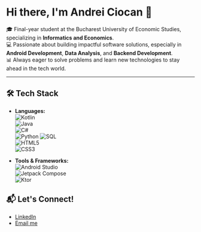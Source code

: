 # Hi there, I'm Andrei Ciocan 👋

🎓 Final-year student at the Bucharest University of Economic Studies, specializing in **Informatics and Economics**.  
💻 Passionate about building impactful software solutions, especially in **Android Development**, **Data Analysis**, and **Backend Development**.  
📊 Always eager to solve problems and learn new technologies to stay ahead in the tech world.  

---

## 🛠️ Tech Stack

- **Languages:**  
  ![Kotlin](https://img.shields.io/badge/-Kotlin-7F52FF?style=for-the-badge&logo=kotlin&logoColor=white)  
  ![Java](https://img.shields.io/badge/-Java-007396?style=for-the-badge&logo=java&logoColor=white)  
  ![C#](https://img.shields.io/badge/-C%23-239120?style=for-the-badge&logo=c-sharp&logoColor=white)  
  ![Python](https://img.shields.io/badge/-Python-3776AB?style=for-the-badge&logo=python&logoColor=white)
  ![SQL](https://img.shields.io/badge/-SQL-003B57?style=for-the-badge&logo=postgresql&logoColor=white)  
  ![HTML5](https://img.shields.io/badge/-HTML5-E34F26?style=for-the-badge&logo=html5&logoColor=white)  
  ![CSS3](https://img.shields.io/badge/-CSS3-1572B6?style=for-the-badge&logo=css3&logoColor=white)

- **Tools & Frameworks:**  
  ![Android Studio](https://img.shields.io/badge/-Android%20Studio-3DDC84?style=for-the-badge&logo=android-studio&logoColor=white)  
  ![Jetpack Compose](https://img.shields.io/badge/-Jetpack%20Compose-4285F4?style=for-the-badge&logo=jetpack-compose&logoColor=white)  
  ![Ktor](https://img.shields.io/badge/-Ktor-00599C?style=for-the-badge&logo=ktor&logoColor=white)

## 📬 Let's Connect!

- [LinkedIn](https://www.linkedin.com/in/andrei-ciocan-156339276/)  
- [Email me](mailto:andreiciocan04@gmail.com)  


